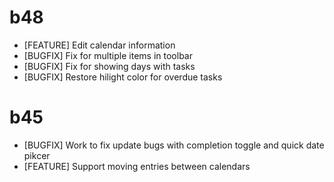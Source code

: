 # b48

- [FEATURE] Edit calendar information
- [BUGFIX] Fix for multiple items in toolbar
- [BUGFIX] Fix for showing days with tasks
- [BUGFIX] Restore hilight color for overdue tasks

# b45

- [BUGFIX] Work to fix update bugs with completion toggle and quick date pikcer
- [FEATURE] Support moving entries between calendars
